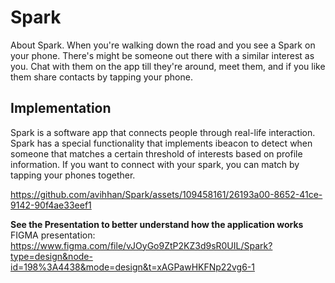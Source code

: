 # Spark
About Spark.
When you're walking down the road and you see a Spark on your phone. There's might be someone out there with a similar interest as you. Chat with them on the app till they're around, meet them, and if you like them share contacts by tapping your phone.



## Implementation
Spark is a software app that connects people through real-life interaction. Spark has a special functionality that implements ibeacon to detect when someone that matches a certain threshold of interests based on profile information. If you want to connect with your spark, you can match by tapping your phones together.


https://github.com/avihhan/Spark/assets/109458161/26193a00-8652-41ce-9142-90f4ae33eef1


**See the Presentation to better understand how the application works**
FIGMA presentation: https://www.figma.com/file/vJOyGo9ZtP2KZ3d9sR0UIL/Spark?type=design&node-id=198%3A4438&mode=design&t=xAGPawHKFNp22vg6-1



